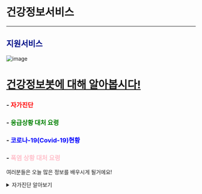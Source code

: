 


# 건강정보서비스
______________________________________________


## <span style="color:#011189">지원서비스</span>                            
![image](https://github.com/mycrid/chatBot/blob/main/istockphoto-876593758-170667a.jpg?raw=true)




# <u>건강정보봇에 대해 알아봅시다!</u>
###  - <span style="color:red">자가진단</span>
###  - <span style="color:green">응급상황 대처 요령</span>
###  - <span style="color:blue">코로나-19(Covid-19)현황</span>
###  - <span style="color:pink">폭염 상황 대처 요령</span>



여러분들은 오늘 많은 정보를 배우시게 될거에요!
<details>
  - <summary>자가진단 알아보기</summary>
<div markdown="1">       

    - #### <span style="color:red">발열,두통,복통을 기준으로 다양한 증상을 확인한 뒤 예상되는 병명을 진단하여주는 기능입니다.</span>발열,두통,복통을 기준으로 다양한 증상을 확인한 뒤 예상되는 병명을 진단하여주는 기능입니다.
  

</div>
</details>





